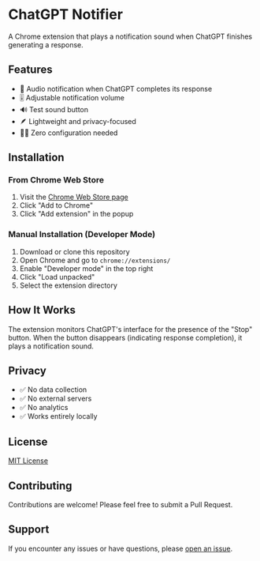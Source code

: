 # ChatGPT Notifier

A Chrome extension that plays a notification sound when ChatGPT finishes generating a response.

## Features

- 🔔 Audio notification when ChatGPT completes its response
- 🎚️ Adjustable notification volume
- 🔊 Test sound button
- 🪶 Lightweight and privacy-focused
- 🏃‍♂️ Zero configuration needed

## Installation

### From Chrome Web Store
1. Visit the [Chrome Web Store page](your_store_link_here)
2. Click "Add to Chrome"
3. Click "Add extension" in the popup

### Manual Installation (Developer Mode)
1. Download or clone this repository
2. Open Chrome and go to `chrome://extensions/`
3. Enable "Developer mode" in the top right
4. Click "Load unpacked"
5. Select the extension directory

## How It Works

The extension monitors ChatGPT's interface for the presence of the "Stop" button. When the button disappears (indicating response completion), it plays a notification sound.

## Privacy

- ✅ No data collection
- ✅ No external servers
- ✅ No analytics
- ✅ Works entirely locally

## License

[MIT License](LICENSE)

## Contributing

Contributions are welcome! Please feel free to submit a Pull Request.

## Support

If you encounter any issues or have questions, please [open an issue](link_to_issues).
